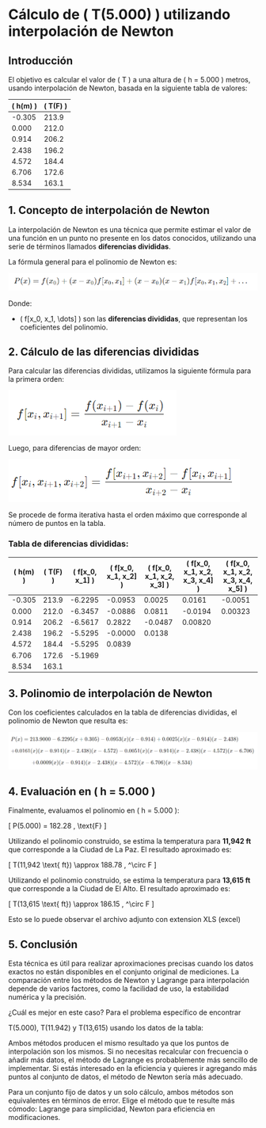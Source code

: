 # Cálculo de \( T(5.000) \) utilizando interpolación de Newton

## Introducción
El objetivo es calcular el valor de \( T \) a una altura de \( h = 5.000 \) metros, usando interpolación de Newton, basada en la siguiente tabla de valores:

| \( h(m) \)  | \( T(F) \)  |
|-------------|-------------|
| -0.305      | 213.9       |
| 0.000       | 212.0       |
| 0.914       | 206.2       |
| 2.438       | 196.2       |
| 4.572       | 184.4       |
| 6.706       | 172.6       |
| 8.534       | 163.1       |

## 1. Concepto de interpolación de Newton
La interpolación de Newton es una técnica que permite estimar el valor de una función en un punto no presente en los datos conocidos, utilizando una serie de términos llamados **diferencias divididas**.

La fórmula general para el polinomio de Newton es:

![Formula general](https://github.com/javihen/INTERPOLACION-CLASE-10102024/blob/main/imagenes/1.png)


Donde:
- \( f[x_0, x_1, \dots] \) son las **diferencias divididas**, que representan los coeficientes del polinomio.
  
## 2. Cálculo de las diferencias divididas
Para calcular las diferencias divididas, utilizamos la siguiente fórmula para la primera orden:

![Formula general](https://github.com/javihen/INTERPOLACION-CLASE-10102024/blob/main/imagenes/2.png)

Luego, para diferencias de mayor orden:

![Formula general](https://github.com/javihen/INTERPOLACION-CLASE-10102024/blob/main/imagenes/3.png)

Se procede de forma iterativa hasta el orden máximo que corresponde al número de puntos en la tabla.

### Tabla de diferencias divididas:

| \( h(m) \)  | \( T(F) \)  | \( f[x_0, x_1] \) | \( f[x_0, x_1, x_2] \) | \( f[x_0, x_1, x_2, x_3] \) | \( f[x_0, x_1, x_2, x_3, x_4] \) | \( f[x_0, x_1, x_2, x_3, x_4, x_5] \) |
|-------------|-------------|-------------------|-------------------------|-----------------------------|-----------------------------------|-------------------------------------|
| -0.305      | 213.9       | -6.2295           | -0.0953                 | 0.0025                      | 0.0161                            | -0.0051                            |
| 0.000       | 212.0       | -6.3457           | -0.0886                 | 0.0811                      | -0.0194                           | 0.00323                            |
| 0.914       | 206.2       | -6.5617           | 0.2822                  | -0.0487                     | 0.00820                           |                                     |
| 2.438       | 196.2       | -5.5295           | -0.0000                 | 0.0138                      |                                   |                                     |
| 4.572       | 184.4       | -5.5295           | 0.0839                  |                             |                                   |                                     |
| 6.706       | 172.6       | -5.1969           |                         |                             |                                   |                                     |
| 8.534       | 163.1       |                   |                         |                             |                                   |                                     |

## 3. Polinomio de interpolación de Newton
Con los coeficientes calculados en la tabla de diferencias divididas, el polinomio de Newton que resulta es:

![Formula general](https://github.com/javihen/INTERPOLACION-CLASE-10102024/blob/main/imagenes/4.png)

## 4. Evaluación en \( h = 5.000 \)
Finalmente, evaluamos el polinomio en \( h = 5.000 \):

\[
P(5.000) = 182.28 \, \text{F}
\]

Utilizando el polinomio construido, se estima la temperatura para **11,942 ft** que corresponde a la Ciudad de La Paz. El resultado aproximado es:

\[
T(11,942 \text{ ft}) \approx 188.78 \, ^\circ F
\]

Utilizando el polinomio construido, se estima la temperatura para **13,615 ft** que corresponde a la Ciudad de El Alto. El resultado aproximado es:

\[
T(13,615 \text{ ft}) \approx 186.15 \, ^\circ F
\]

Esto se lo puede observar el archivo adjunto con extension XLS (excel)

## 5. Conclusión
Esta técnica es útil para realizar aproximaciones precisas cuando los datos exactos no están disponibles en el conjunto original de mediciones.
La comparación entre los métodos de Newton y Lagrange para interpolación depende de varios factores, como la facilidad de uso, la estabilidad numérica y la precisión.

¿Cuál es mejor en este caso?
Para el problema específico de encontrar 

T(5.000), T(11.942) y T(13,615) usando los datos de la tabla:

Ambos métodos producen el mismo resultado ya que los puntos de interpolación son los mismos.
Si no necesitas recalcular con frecuencia o añadir más datos, el método de Lagrange es probablemente más sencillo de implementar.
Si estás interesado en la eficiencia y quieres ir agregando más puntos al conjunto de datos, el método de Newton sería más adecuado.

Para un conjunto fijo de datos y un solo cálculo, ambos métodos son equivalentes en términos de error. Elige el método que te resulte más cómodo: Lagrange para simplicidad, Newton para eficiencia en modificaciones.
